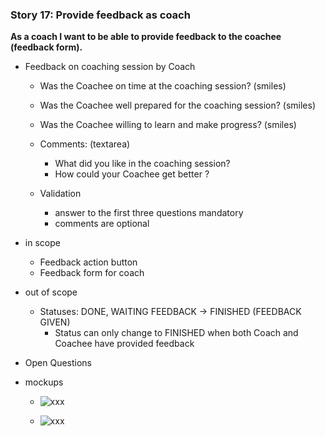 ### Story 17: Provide feedback as coach
**As a coach I want to be able to provide feedback to the coachee (feedback form).**

-  Feedback on coaching session by Coach
    - Was the Coachee on time at the coaching session? (smiles)
    - Was the Coachee well prepared for the coaching session? (smiles)
    - Was the Coachee willing to learn and make progress? (smiles)
    - Comments: (textarea)
        - What did you like in the coaching session?
        - How could your Coachee get better ?
   
    - Validation
        - answer to the first three questions mandatory
        - comments are optional
          
- in scope
    - Feedback action button
    - Feedback form for coach

- out of scope
    - Statuses: DONE, WAITING FEEDBACK -> FINISHED (FEEDBACK GIVEN)
        - Status can only change to FINISHED when both Coach and Coachee have provided feedback
    
- Open Questions

- mockups
    - ![xxx](../img/xxx.png)
              
    - ![xxx](../img/xxx.png)                       

   